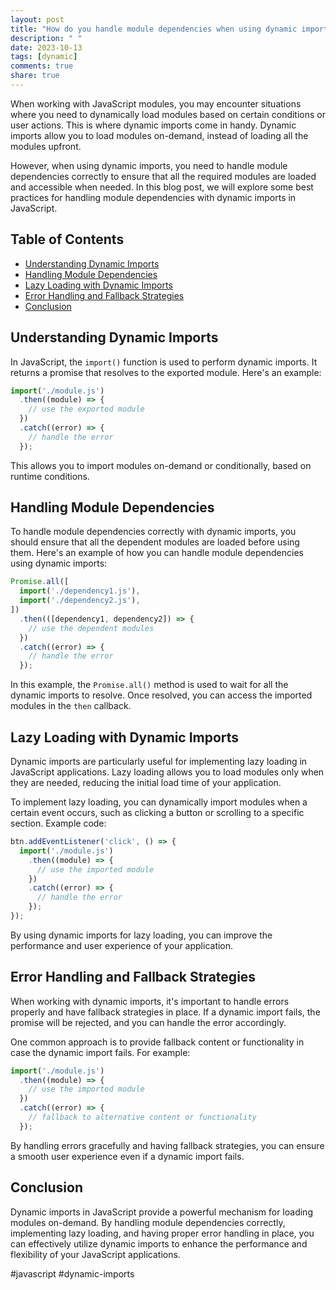```yaml
---
layout: post
title: "How do you handle module dependencies when using dynamic imports in JavaScript?"
description: " "
date: 2023-10-13
tags: [dynamic]
comments: true
share: true
---
```


When working with JavaScript modules, you may encounter situations where you need to dynamically load modules based on certain conditions or user actions. This is where dynamic imports come in handy. Dynamic imports allow you to load modules on-demand, instead of loading all the modules upfront.

However, when using dynamic imports, you need to handle module dependencies correctly to ensure that all the required modules are loaded and accessible when needed. In this blog post, we will explore some best practices for handling module dependencies with dynamic imports in JavaScript.

## Table of Contents
- [Understanding Dynamic Imports](#understanding-dynamic-imports)
- [Handling Module Dependencies](#handling-module-dependencies)
- [Lazy Loading with Dynamic Imports](#lazy-loading-with-dynamic-imports)
- [Error Handling and Fallback Strategies](#error-handling-and-fallback-strategies)
- [Conclusion](#conclusion)

## Understanding Dynamic Imports

In JavaScript, the `import()` function is used to perform dynamic imports. It returns a promise that resolves to the exported module. Here's an example:

```javascript
import('./module.js')
  .then((module) => {
    // use the exported module
  })
  .catch((error) => {
    // handle the error
  });
```

This allows you to import modules on-demand or conditionally, based on runtime conditions.

## Handling Module Dependencies

To handle module dependencies correctly with dynamic imports, you should ensure that all the dependent modules are loaded before using them. Here's an example of how you can handle module dependencies using dynamic imports:

```javascript
Promise.all([
  import('./dependency1.js'),
  import('./dependency2.js'),
])
  .then(([dependency1, dependency2]) => {
    // use the dependent modules
  })
  .catch((error) => {
    // handle the error
  });
```

In this example, the `Promise.all()` method is used to wait for all the dynamic imports to resolve. Once resolved, you can access the imported modules in the `then` callback.

## Lazy Loading with Dynamic Imports

Dynamic imports are particularly useful for implementing lazy loading in JavaScript applications. Lazy loading allows you to load modules only when they are needed, reducing the initial load time of your application.

To implement lazy loading, you can dynamically import modules when a certain event occurs, such as clicking a button or scrolling to a specific section. Example code:

```javascript
btn.addEventListener('click', () => {
  import('./module.js')
    .then((module) => {
      // use the imported module
    })
    .catch((error) => {
      // handle the error
    });
});
```

By using dynamic imports for lazy loading, you can improve the performance and user experience of your application.

## Error Handling and Fallback Strategies

When working with dynamic imports, it's important to handle errors properly and have fallback strategies in place. If a dynamic import fails, the promise will be rejected, and you can handle the error accordingly.

One common approach is to provide fallback content or functionality in case the dynamic import fails. For example:

```javascript
import('./module.js')
  .then((module) => {
    // use the imported module
  })
  .catch((error) => {
    // fallback to alternative content or functionality
  });
```

By handling errors gracefully and having fallback strategies, you can ensure a smooth user experience even if a dynamic import fails.

## Conclusion

Dynamic imports in JavaScript provide a powerful mechanism for loading modules on-demand. By handling module dependencies correctly, implementing lazy loading, and having proper error handling in place, you can effectively utilize dynamic imports to enhance the performance and flexibility of your JavaScript applications.

\#javascript #dynamic-imports